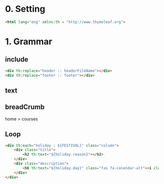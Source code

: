 # 0. Setting
```html 
<html lang="eng" xmlns:th = "http://www.thymeleaf.org">
```
# 1. Grammar
## include
```html 
<div th:replace="header :: headerFileName"></div>
<div th:replace="footer :: footer"></div>
```
## text

## breadCrumb
home > courses

## Loop
```html
<div th:each="holiday : ${FESTIVAL}" class="column">
    <div class="title">
        <h2 th:text="${holiday.reason}"></h2>
    </div>
    <div class="description">
        <h6 th:text="${holiday.day}" class="fas fa-calendar-alt"><i class="fas fa-calendar-alt"></i></h6>
    </div>
</div>
```


